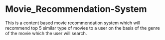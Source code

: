 # Movie_Recommendation-System
This is a content based movie recommendation system which will recommend top 5 similar type of movies to a user on the basis of the genre of the movie which the user will search.
